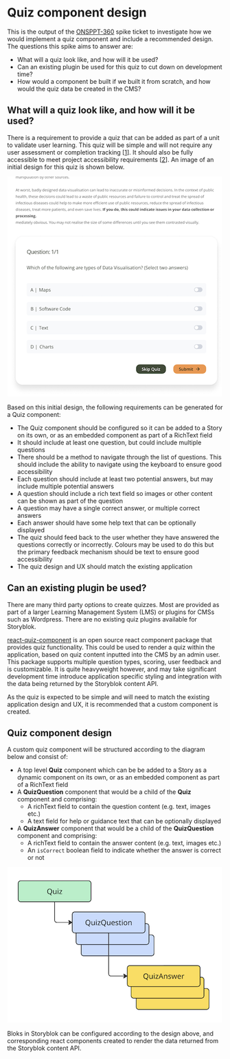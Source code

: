 # Quiz component design

This is the output of the [ONSPPT-360](https://anddigitaltransformation.atlassian.net/browse/ONSPPT-360) spike ticket to investigate how we would implement a quiz component and include a recommended design. The questions this spike aims to answer are:

- What will a quiz look like, and how will it be used?
- Can an existing plugin be used for this quiz to cut down on development time?
- How would a component be built if we built it from scratch, and how would the quiz data be created in the CMS?

## What will a quiz look like, and how will it be used?

There is a requirement to provide a quiz that can be added as part of a unit to validate user learning. This quiz will be simple and will not require any user assessment or completion tracking \[[1]\]. It should also be fully accessible to meet project accessibility requirements \[[2]\]. An image of an initial design for this quiz is shown below.

![Image of the application initial quiz design from Figma.](../images/initial-quiz-design.png)

Based on this initial design, the following requirements can be generated for a Quiz component:

- The Quiz component should be configured so it can be added to a Story on its own, or as an embedded component as part of a RichText field
- It should include at least one question, but could include multiple questions
- There should be a method to navigate through the list of questions. This should include the ability to navigate using the keyboard to ensure good accessibility
- Each question should include at least two potential answers, but may include multiple potential answers
- A question should include a rich text field so images or other content can be shown as part of the question
- A question may have a single correct answer, or multiple correct answers
- Each answer should have some help text that can be optionally displayed
- The quiz should feed back to the user whether they have answered the questions correctly or incorrectly. Colours may be used to do this but the primary feedback mechanism should be text to ensure good accessibility
- The quiz design and UX should match the existing application

## Can an existing plugin be used?

There are many third party options to create quizzes. Most are provided as part of a larger Learning Management System (LMS) or plugins for CMSs such as Wordpress. There are no existing quiz plugins available for Storyblok.

[react-quiz-component](https://github.com/wingkwong/react-quiz-component) is an open source react component package that provides quiz functionality. This could be used to render a quiz within the application, based on quiz content inputted into the CMS by an admin user. This package supports multiple question types, scoring, user feedback and is customizable. It is quite heavyweight however, and may take significant development time introduce application specific styling and integration with the data being returned by the Storyblok content API.

As the quiz is expected to be simple and will need to match the existing application design and UX, it is recommended that a custom component is created.

## Quiz component design

A custom quiz component will be structured according to the diagram below and consist of:

- A top level **Quiz** component which can be be added to a Story as a dynamic component on its own, or as an embedded component as part of a RichText field
- A **QuizQuestion** component that would be a child of the **Quiz** component and comprising:
  - A richText field to contain the question content (e.g. text, images etc.)
  - A text field for help or guidance text that can be optionally displayed
- A **QuizAnswer** component that would be a child of the **QuizQuestion** component and comprising:
  - A richText field to contain the answer content (e.g. text, images etc.)
  - An `isCorrect` boolean field to indicate whether the answer is correct or not

![Diagram of initial quiz high-level architecture design.](../images/quiz-architecture-diagram.png)

Bloks in Storyblok can be configured according to the design above, and corresponding react components created to render the data returned from the Storyblok content API.

[1]: ../non-functional-requirements/usability.md#usability-1
[2]: ../non-functional-requirements/accessibility.md#accessibility-1
